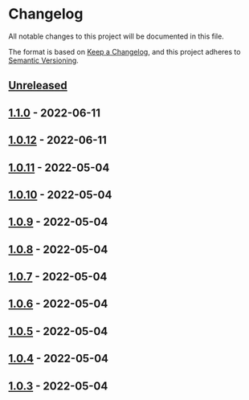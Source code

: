 # Changelog

All notable changes to this project will be documented in this file.

The format is based on [Keep a Changelog](https://keepachangelog.com/en/1.0.0/),
and this project adheres to [Semantic Versioning](https://semver.org/spec/v2.0.0.html).

## [Unreleased]

## [1.1.0] - 2022-06-11

## [1.0.12] - 2022-06-11

## [1.0.11] - 2022-05-04

## [1.0.10] - 2022-05-04

## [1.0.9] - 2022-05-04

## [1.0.8] - 2022-05-04

## [1.0.7] - 2022-05-04

## [1.0.6] - 2022-05-04

## [1.0.5] - 2022-05-04

## [1.0.4] - 2022-05-04

## [1.0.3] - 2022-05-04

[Unreleased]: https://github.com/anishare/AniShare-Android-Client/compare/1.1.0...HEAD

[1.1.0]: https://github.com/anishare/AniShare-Android-Client/compare/1.0.12...1.1.0

[1.0.12]: https://github.com/anishare/AniShare-Android-Client/compare/1.0.11...1.0.12

[1.0.11]: https://github.com/anishare/AniShare-Android-Client/compare/1.0.10...1.0.11

[1.0.10]: https://github.com/anishare/AniShare-Android-Client/compare/1.0.9...1.0.10

[1.0.9]: https://github.com/anishare/AniShare-Android-Client/compare/1.0.8...1.0.9

[1.0.8]: https://github.com/anishare/AniShare-Android-Client/compare/1.0.7...1.0.8

[1.0.7]: https://github.com/anishare/AniShare-Android-Client/compare/1.0.6...1.0.7

[1.0.6]: https://github.com/anishare/AniShare-Android-Client/compare/1.0.5...1.0.6

[1.0.5]: https://github.com/anishare/AniShare-Android-Client/compare/1.0.4...1.0.5

[1.0.4]: https://github.com/anishare/AniShare-Android-Client/compare/1.0.3...1.0.4

[1.0.3]: https://github.com/anishare/AniShare-Android-Client/compare/d3e343d94e019dc6c8c9d1e6e32e4935a39d3a35...1.0.3
